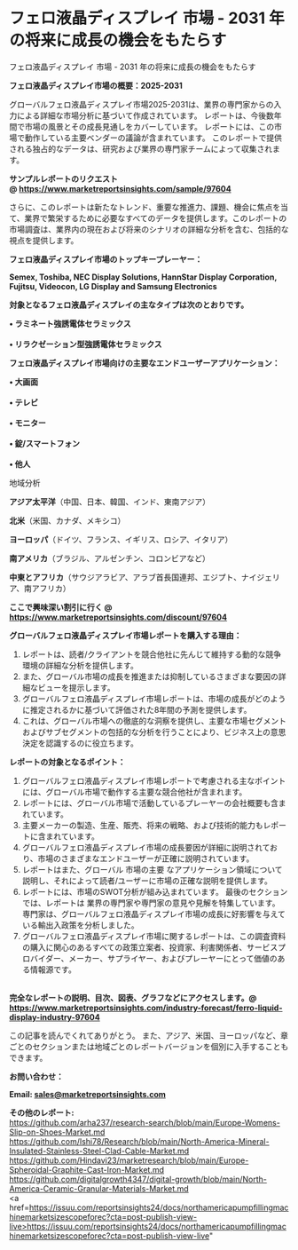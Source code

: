 # フェロ液晶ディスプレイ 市場 - 2031 年の将来に成長の機会をもたらす
フェロ液晶ディスプレイ 市場 - 2031 年の将来に成長の機会をもたらす

<strong><b>フェロ液晶ディスプレイ市場の概要：2025-2031</b></strong>

グローバルフェロ液晶ディスプレイ市場2025-2031は、業界の専門家からの入力による詳細な市場分析に基づいて作成されています。 レポートは、今後数年間で市場の風景とその成長見通しをカバーしています。 レポートには、この市場で動作している主要ベンダーの議論が含まれています。 このレポートで提供される独占的なデータは、研究および業界の専門家チームによって収集されます。

<strong>サンプルレポートのリクエスト @ <a href=https://www.marketreportsinsights.com/sample/97604>https://www.marketreportsinsights.com/sample/97604</a></strong>

さらに、このレポートは新たなトレンド、重要な推進力、課題、機会に焦点を当て、業界で繁栄するために必要なすべてのデータを提供します。このレポートの市場調査は、業界内の現在および将来のシナリオの詳細な分析を含む、包括的な視点を提供します。

<strong>フェロ液晶ディスプレイ市場のトップキープレーヤー：</strong>

<strong>Semex, Toshiba, NEC Display Solutions, HannStar Display Corporation, Fujitsu, Videocon, LG Display and Samsung Electronics</strong>

<strong><b>対象となるフェロ液晶ディスプレイの主なタイプは次のとおりです。</b></strong>

<strong>• ラミネート強誘電体セラミックス<br><br>• リラクゼーション型強誘電体セラミックス</strong>

<strong><b>フェロ液晶ディスプレイ市場向けの主要なエンドユーザーアプリケーション：</b></strong>

<strong>• 大画面<br><br>• テレビ<br><br>• モニター<br><br>• 錠/スマートフォン<br><br>• 他人</strong>

 地域分析

<strong><b>アジア太平洋</b></strong>（中国、日本、韓国、インド、東南アジア）

<strong><b>北米</b></strong>（米国、カナダ、メキシコ）

<strong><b>ヨーロッパ</b></strong>（ドイツ、フランス、イギリス、ロシア、イタリア）

<strong><b>南アメリカ</b></strong>（ブラジル、アルゼンチン、コロンビアなど）

<strong><b>中東とアフリカ</b></strong>（サウジアラビア、アラブ首長国連邦、エジプト、ナイジェリア、南アフリカ）

<strong>ここで興味深い割引に行く @ <a href=https://www.marketreportsinsights.com/discount/97604>https://www.marketreportsinsights.com/discount/97604</a></strong>

<strong><b>グローバルフェロ液晶ディスプレイ市場レポートを購入する理由：</b></strong>
<ol>
  <li>レポートは、読者/クライアントを競合他社に先んじて維持する動的な競争環境の詳細な分析を提供します。</li>
  <li>また、グローバル市場の成長を推進または抑制しているさまざまな要因の詳細なビューを提示します。</li>
  <li>グローバルフェロ液晶ディスプレイ市場レポートは、市場の成長がどのように推定されるかに基づいて評価された8年間の予測を提供します。</li>
  <li>これは、グローバル市場への徹底的な洞察を提供し、主要な市場セグメントおよびサブセグメントの包括的な分析を行うことにより、ビジネス上の意思決定を認識するのに役立ちます。</li>
</ol>
<strong><b>レポートの対象となるポイント：</b></strong>
<ol>
  <li>グローバルフェロ液晶ディスプレイ市場レポートで考慮される主なポイントには、グローバル市場で動作する主要な競合他社が含まれます。</li>
  <li>レポートには、グローバル市場で活動しているプレーヤーの会社概要も含まれています。</li>
  <li>主要メーカーの製造、生産、販売、将来の戦略、および技術的能力もレポートに含まれています。</li>
  <li>グローバルフェロ液晶ディスプレイ市場の成長要因が詳細に説明されており、市場のさまざまなエンドユーザーが正確に説明されています。</li>
  <li>レポートはまた、グローバル 市場の主要 なアプリケーション領域について説明し、それによって読者/ユーザーに市場の正確な説明を提供します。</li>
  <li>レポートには、市場のSWOT分析が組み込まれています。 最後のセクションでは、レポートは 業界の専門家や専門家の意見や見解を特集しています。 専門家は、グローバルフェロ液晶ディスプレイ市場の成長に好影響を与えている輸出入政策を分析しました。</li>
  <li>グローバルフェロ液晶ディスプレイ市場に関するレポートは、この調査資料の購入に関心のあるすべての政策立案者、投資家、利害関係者、サービスプロバイダー、メーカー、サプライヤー、およびプレーヤーにとって価値のある情報源です。</li>
</ol><br>
<strong>完全なレポートの説明、目次、図表、グラフなどにアクセスします。@ <a href=https://www.marketreportsinsights.com/industry-forecast/ferro-liquid-display-industry-97604>https://www.marketreportsinsights.com/industry-forecast/ferro-liquid-display-industry-97604</a></strong>

この記事を読んでくれてありがとう。 また、アジア、米国、ヨーロッパなど、章ごとのセクションまたは地域ごとのレポートバージョンを個別に入手することもできます。

<strong><b>お問い合わせ：</b></strong>

<strong>Email: </strong><a href=mailto:sales@marketreportsinsights.com><strong>sales@marketreportsinsights.com</strong></a>

<strong>その他のレポート:</strong>
<br>
<a href=https://github.com/arha237/research-search/blob/main/Europe-Womens-Slip-on-Shoes-Market.md>https://github.com/arha237/research-search/blob/main/Europe-Womens-Slip-on-Shoes-Market.md</a>
<br>
<a href=https://github.com/Ishi78/Research/blob/main/North-America-Mineral-Insulated-Stainless-Steel-Clad-Cable-Market.md>https://github.com/Ishi78/Research/blob/main/North-America-Mineral-Insulated-Stainless-Steel-Clad-Cable-Market.md</a>
<br>
<a href=https://github.com/Hindavi23/marketresearch/blob/main/Europe-Spheroidal-Graphite-Cast-Iron-Market.md>https://github.com/Hindavi23/marketresearch/blob/main/Europe-Spheroidal-Graphite-Cast-Iron-Market.md</a>
<br>
<a href=https://github.com/digitalgrowth4347/digital-growth/blob/main/North-America-Ceramic-Granular-Materials-Market.md>https://github.com/digitalgrowth4347/digital-growth/blob/main/North-America-Ceramic-Granular-Materials-Market.md</a>
<br>
<a href=https://issuu.com/reportsinsights24/docs/northamericapumpfillingmachinemarketsizescopeforec?cta=post-publish-view-live>https://issuu.com/reportsinsights24/docs/northamericapumpfillingmachinemarketsizescopeforec?cta=post-publish-view-live</a>"
